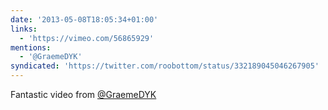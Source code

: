 ```yaml
---
date: '2013-05-08T18:05:34+01:00'
links:
  - 'https://vimeo.com/56865929'
mentions:
  - '@GraemeDYK'
syndicated: 'https://twitter.com/roobottom/status/332189045046267905'
---
```

Fantastic video from [@GraemeDYK](https://twitter.com/@GraemeDYK) 
